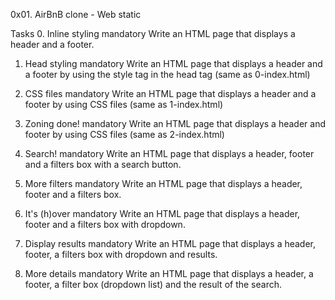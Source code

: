 0x01. AirBnB clone - Web static

Tasks
0. Inline styling
mandatory
Write an HTML page that displays a header and a footer.

1. Head styling
mandatory
Write an HTML page that displays a header and a footer by using the style tag in the head tag (same as 0-index.html)

2. CSS files
mandatory
Write an HTML page that displays a header and a footer by using CSS files (same as 1-index.html)

3. Zoning done!
mandatory
Write an HTML page that displays a header and footer by using CSS files (same as 2-index.html)

4. Search!
mandatory
Write an HTML page that displays a header, footer and a filters box with a search button.

5. More filters
mandatory
Write an HTML page that displays a header, footer and a filters box.

6. It's (h)over
mandatory
Write an HTML page that displays a header, footer and a filters box with dropdown.

7. Display results
mandatory
Write an HTML page that displays a header, footer, a filters box with dropdown and results.

8. More details
mandatory
Write an HTML page that displays a header, a footer, a filter box (dropdown list) and the result of the search.


